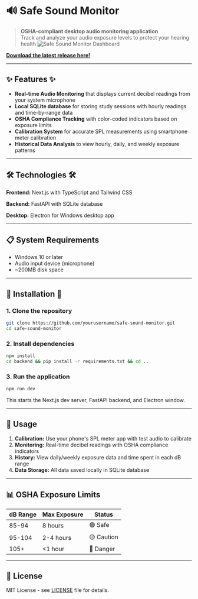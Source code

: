 # 🔊 Safe Sound Monitor

> **OSHA-compliant desktop audio monitoring application**  
> Track and analyze your audio exposure levels to protect your hearing health
![Safe Sound Monitor Dashboard](<img width="580" height="799" alt="image" src="https://github.com/user-attachments/assets/44566691-dd35-44d2-a16a-60c38682d7f0" />)

**[Download the latest release here!](https://github.com/Awais-H/Safe-Sound/releases/tag/v1.0.0)**


---

## ✨ Features ✨

- **Real-time Audio Monitoring** that displays current decibel readings from your system microphone
- **Local SQLite database** for storing study sessions with hourly readings and time-by-range data
- **OSHA Compliance Tracking** with color-coded indicators based on exposure limits
- **Calibration System** for accurate SPL measurements using smartphone meter calibration
- **Historical Data Analysis** to view hourly, daily, and weekly exposure patterns

---

## 🛠️ Technologies 🛠️

**Frontend:** Next.js with TypeScript and Tailwind CSS

**Backend:** FastAPI with SQLite database

**Desktop:** Electron for Windows desktop app

---

## 📋 System Requirements

- Windows 10 or later
- Audio input device (microphone)
- ~200MB disk space

---

## 🚀 Installation 🚀

### 1. Clone the repository

```bash
git clone https://github.com/yourusername/safe-sound-monitor.git
cd safe-sound-monitor
```

### 2. Install dependencies

```bash
npm install
cd backend && pip install -r requirements.txt && cd ..
```

### 3. Run the application

```bash
npm run dev
```

This starts the Next.js dev server, FastAPI backend, and Electron window.

---

## 📖 Usage

1. **Calibration:** Use your phone's SPL meter app with test audio to calibrate
2. **Monitoring:** Real-time decibel readings with OSHA compliance indicators
3. **History:** View daily/weekly exposure data and time spent in each dB range
4. **Data Storage:** All data saved locally in SQLite database

---

## 📊 OSHA Exposure Limits

| dB Range | Max Exposure | Status |
|----------|--------------|--------|
| 85-94    | 8 hours      | 🟢 Safe |
| 95-104   | 2-4 hours    | 🟡 Caution |
| 105+     | <1 hour      | 🔴 Danger |

---

## 📄 License

MIT License - see [LICENSE](LICENSE) file for details.

